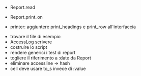 
 - Report.read 
 - Report.print_on
 

 - printer: aggiuntere print_headings e print_row all'interfaccia

 + trovare il file di esempio 
 + AccessLog scrivere
 + costruire lo script
 + rendere generici i test di report
 + togliere il riferimento a :date da Report 
 + eliminare accessline -> hash
 + cell deve usare to_s invece di :value
 